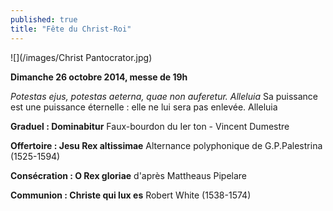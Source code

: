 ```yaml
---
published: true
title: "Fête du Christ-Roi"
---
```


![](/images/Christ Pantocrator.jpg)

**Dimanche 26 octobre 2014, messe de 19h**

*Potestas ejus, potestas aeterna, quae non auferetur. Alleluia*
Sa puissance est une puissance éternelle : elle ne lui sera pas enlevée. Alleluia

**Graduel : Dominabitur**
Faux-bourdon du Ier ton - Vincent Dumestre

**Offertoire : Jesu Rex altissimae**
Alternance polyphonique de G.P.Palestrina (1525-1594)

**Consécration : O Rex gloriae**
d'après Mattheaus Pipelare

**Communion : Christe qui lux es**
Robert White (1538-1574)